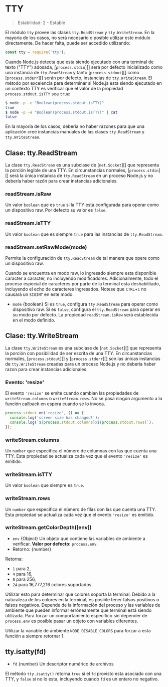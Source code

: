 # TTY

<!--introduced_in=v0.10.0-->

> Estabilidad: 2 - Estable

El módulo `tty` provee las clases `tty.ReadStream` y `tty.WriteStream`. En la mayoría de los casos, no será necesario o posible utilizar este módulo directamente. De hacer falta, puede ser accedido utilizando:

```js
const tty = require('tty');
```

Cuando Node.js detecta que esta siendo ejecutado con una terminal de texto ("TTY") adosada, [`process.stdin`][] será por defecto inicializado como una instancia de `tty.ReadStream` y tanto [`process.stdout`][] como [`process.stderr`][] serán por defecto, instancias de `tty.WriteStream`. El método por excelencia para determinar si Node.js esta siendo ejecutado en un contexto TTY es verificar que el valor de la propiedad `process.stdout.isTTY` sea `true`:

```sh
$ node -p -e "Boolean(process.stdout.isTTY)"
true
$ node -p -e "Boolean(process.stdout.isTTY)" | cat
false
```

En la mayoría de los casos, debería no haber razones para que una aplicación cree instancias manuales de las clases `tty.ReadStream` y `tty.WriteStream`.

## Clase: tty.ReadStream

<!-- YAML
added: v0.5.8
-->

La clase `tty.ReadStream` es una subclase de [`net.Socket`][] que representa la porción legible de una TTY. En circunstancias normales, [`process.stdin`][] será la única instancia de `tty.ReadStream` en un proceso Node.js y no debería haber razón para crear instancias adicionales.

### readStream.isRaw

<!-- YAML
added: v0.7.7
-->

Un valor `boolean` que es `true` si la TTY esta configurada para operar como un dispositivo raw. Por defecto su valor es `false`.

### readStream.isTTY

<!-- YAML
added: v0.5.8
-->

Un valor `boolean` que es siempre `true` para las instancias de `tty.ReadStream`.

### readStream.setRawMode(mode)

<!-- YAML
added: v0.7.7
-->

Permite la configuración de `tty.ReadStream` de tal manera que opere como un dispositivo raw.

Cuando se encuentra en modo raw, lo ingresado siempre esta disponible caracter a caracter, no incluyendo modificadores. Adicionalmente, todo el proceso especial de caracteres por parte de la terminal esta deshabilitado, incluyendo el echo de caracteres ingresados. Notese que `CTRL`+`C` no causará un `SIGINT` en este modo.

* `mode` {boolean} Si es `true`, configura `tty.ReadStream` para operar como dispositivo raw. Si es `false`, configura el `tty.ReadStream` para operar en su modo por defecto. La propiedad `readStream.isRaw` será establecida en el modo definido.

## Clase: tty.WriteStream

<!-- YAML
added: v0.5.8
-->

La clase `tty.WriteStream` es una subclase de [`net.Socket`][] que representa la porción con posibilidad de ser escrita de una TTY. En circunstancias normales, [`process.stdout`][] y [`process.stderr`][] son las únicas instancias de `tty.WriteStream` creadas para un proceso Node.js y no debería haber razon para crear instancias adicionales.

### Evento: 'resize'

<!-- YAML
added: v0.7.7
-->

El evento `'resize'` se emite cuando cambian las propiedades de `writeStream.columns` o `writeStream.rows`. No se pasa ningún argumento a la función callback en espera cuando se lo invoca.

```js
process.stdout.on('resize', () => {
  console.log('screen size has changed!');
  console.log(`${process.stdout.columns}x${process.stdout.rows}`);
});
```

### writeStream.columns

<!-- YAML
added: v0.7.7
-->

Un `number` que especifica el número de columnas con las que cuenta una TTY. Esta propiedad se actualiza cada vez que el evento `'resize'` es emitido.

### writeStream.isTTY

<!-- YAML
added: v0.5.8
-->

Un valor `boolean` que siempre es `true`.

### writeStream.rows

<!-- YAML
added: v0.7.7
-->

Un `number` que especifica el número de filas con las que cuenta una TTY. Esta propiedad se actualiza cada vez que el evento `'resize'` es emitido.

### writeStream.getColorDepth([env])

<!-- YAML
added: v9.9.0
-->

* `env` {Object} Un objeto que contiene las variables de ambiente a verificar. **Valor por defecto:** `process.env`.
* Retorno: {number}

Retorna:

* `1` para 2,
* `4` para 16,
* `8` para 256,
* `24` para 16,777,216 colores soportados.

Utilizar esto para determinar que colores soporta la terminal. Debido a la naturaleza de los colores en la terminal, es posible tener falsos positivos o falsos negativos. Depende de la información del proceso y las variables de ambiente que pueden informar erróneamente que terminal está siendo utilizada. Para forzar un comportamiento específico sin depender de `process.env` es posible pasar un objeto con variables diferentes.

Utilizar la variable de ambiente `NODE_DISABLE_COLORS` para forzar a esta función a siempre retornar 1.

## tty.isatty(fd)

<!-- YAML
added: v0.5.8
-->

* `fd` {number} Un descriptor numérico de archivos

El método `tty.isatty()` retorna `true` si el `fd` provisto esta asociado con una TTY, y `false` si no lo esta, incluyendo cuando `fd` es un entero no negativo.